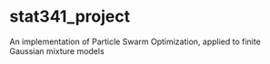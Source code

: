 # stat341_project
An implementation of Particle Swarm Optimization, applied to finite Gaussian mixture models
